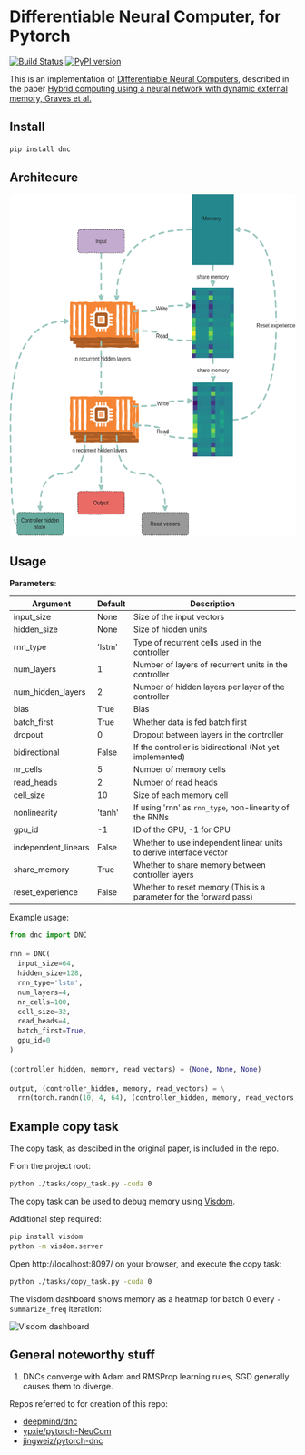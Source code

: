# Differentiable Neural Computer, for Pytorch

[![Build Status](https://travis-ci.org/ixaxaar/pytorch-dnc.svg?branch=master)](https://travis-ci.org/ixaxaar/pytorch-dnc) [![PyPI version](https://badge.fury.io/py/dnc.svg)](https://badge.fury.io/py/dnc)

This is an implementation of [Differentiable Neural Computers](http://people.idsia.ch/~rupesh/rnnsymposium2016/slides/graves.pdf), described in the paper [Hybrid computing using a neural network with dynamic external memory, Graves et al.](https://www.nature.com/articles/nature20101)

## Install

```bash
pip install dnc
```

## Architecure

<img src="./docs/dnc.png" height="600" />

## Usage

**Parameters**:

| Argument | Default | Description |
| --- | --- | --- |
| input_size | None | Size of the input vectors |
| hidden_size | None | Size of hidden units |
| rnn_type | 'lstm' | Type of recurrent cells used in the controller |
| num_layers | 1 | Number of layers of recurrent units in the controller |
| num_hidden_layers | 2 | Number of hidden layers per layer of the controller |
| bias | True | Bias |
| batch_first | True | Whether data is fed batch first |
| dropout | 0 | Dropout between layers in the controller |
| bidirectional | False | If the controller is bidirectional (Not yet implemented) |
| nr_cells | 5 | Number of memory cells |
| read_heads | 2 | Number of read heads |
| cell_size | 10 | Size of each memory cell |
| nonlinearity | 'tanh' | If using 'rnn' as `rnn_type`, non-linearity of the RNNs |
| gpu_id | -1 | ID of the GPU, -1 for CPU |
| independent_linears | False | Whether to use independent linear units to derive interface vector |
| share_memory | True | Whether to share memory between controller layers |
| reset_experience | False | Whether to reset memory (This is a parameter for the forward pass) |


Example usage:

```python
from dnc import DNC

rnn = DNC(
  input_size=64,
  hidden_size=128,
  rnn_type='lstm',
  num_layers=4,
  nr_cells=100,
  cell_size=32,
  read_heads=4,
  batch_first=True,
  gpu_id=0
)

(controller_hidden, memory, read_vectors) = (None, None, None)

output, (controller_hidden, memory, read_vectors) = \
  rnn(torch.randn(10, 4, 64), (controller_hidden, memory, read_vectors, reset_experience=True))
```

## Example copy task

The copy task, as descibed in the original paper, is included in the repo.

From the project root:
```bash
python ./tasks/copy_task.py -cuda 0
```

The copy task can be used to debug memory using [Visdom](https://github.com/facebookresearch/visdom).

Additional step required:

```bash
pip install visdom
python -m visdom.server
```

Open http://localhost:8097/ on your browser, and execute the copy task:

```bash
python ./tasks/copy_task.py -cuda 0
```

The visdom dashboard shows memory as a heatmap for batch 0 every `-summarize_freq` iteration:

![Visdom dashboard](https://user-images.githubusercontent.com/144122/32119691-a54ebd86-bb73-11e7-9ffa-4fa720d7a21a.png)


## General noteworthy stuff

1. DNCs converge with Adam and RMSProp learning rules, SGD generally causes them to diverge.

Repos referred to for creation of this repo:

- [deepmind/dnc](https://github.com/deepmind/dnc)
- [ypxie/pytorch-NeuCom](https://github.com/ypxie/pytorch-NeuCom)
- [jingweiz/pytorch-dnc](https://github.com/jingweiz/pytorch-dnc)

